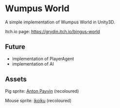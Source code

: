 # Wumpus World

A simple implementation of Wumpus World in Unity3D.

Itch.io page: https://grydin.itch.io/bingus-world

## Future

- implementation of PlayerAgent
- implementation of AI

## Assets

Pig sprite: [Anton Payvin](https://www.istockphoto.com/vector/pixel-art-8-bit-style-cute-pink-pig-isolated-vector-illustration-gm1269703578-372937157) (recoloured)

Mouse sprite: [ikoiku](https://ikoiku.itch.io/16-x-16-pixel-art-character-mouse) (recoloured)
